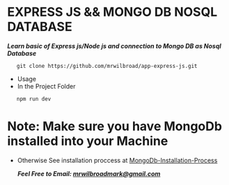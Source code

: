 # EXPRESS JS && MONGO DB NOSQL DATABASE
***Learn basic of Express js/Node js and connection to Mongo DB as Nosql Database***


```script
   git clone https://github.com/mrwilbroad/app-express-js.git
```

- Usage
- In the Project Folder
```script
   npm run dev
```


# Note: Make sure you have MongoDb installed into your Machine
- Otherwise See installation proccess at [MongoDb-Installation-Process](https://www.mongodb.com/docs/manual/tutorial/install-mongodb-on-windows/)

    ***Feel Free to Email: mrwilbroadmark@gmail.com***
